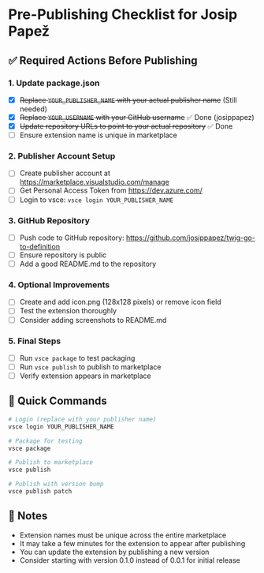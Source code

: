 # Pre-Publishing Checklist for Josip Papež

## ✅ Required Actions Before Publishing

### 1. Update package.json

- [x] ~~Replace `YOUR_PUBLISHER_NAME` with your actual publisher name~~ (Still needed)
- [x] ~~Replace `YOUR_USERNAME` with your GitHub username~~ ✅ Done (josippapez)
- [x] ~~Update repository URLs to point to your actual repository~~ ✅ Done
- [ ] Ensure extension name is unique in marketplace

### 2. Publisher Account Setup

- [ ] Create publisher account at <https://marketplace.visualstudio.com/manage>
- [ ] Get Personal Access Token from <https://dev.azure.com/>
- [ ] Login to vsce: `vsce login YOUR_PUBLISHER_NAME`

### 3. GitHub Repository

- [ ] Push code to GitHub repository: <https://github.com/josippapez/twig-go-to-definition>
- [ ] Ensure repository is public
- [ ] Add a good README.md to the repository

### 4. Optional Improvements

- [ ] Create and add icon.png (128x128 pixels) or remove icon field
- [ ] Test the extension thoroughly
- [ ] Consider adding screenshots to README.md

### 5. Final Steps

- [ ] Run `vsce package` to test packaging
- [ ] Run `vsce publish` to publish to marketplace
- [ ] Verify extension appears in marketplace

## 🔧 Quick Commands

```bash
# Login (replace with your publisher name)
vsce login YOUR_PUBLISHER_NAME

# Package for testing
vsce package

# Publish to marketplace
vsce publish

# Publish with version bump
vsce publish patch
```

## 📝 Notes

- Extension names must be unique across the entire marketplace
- It may take a few minutes for the extension to appear after publishing
- You can update the extension by publishing a new version
- Consider starting with version 0.1.0 instead of 0.0.1 for initial release
